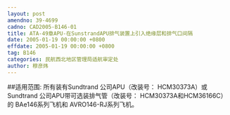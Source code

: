 ```yaml
---
layout: post
amendno: 39-4699
cadno: CAD2005-B146-01
title: ATA-49章APU-在SunstrandAPU排气装置上引入绝缘层和排气口间隔
date: 2005-01-19 00:00:00 +0800
effdate: 2005-01-19 00:00:00 +0800
tag: B146
categories: 民航西北地区管理局适航审定处
author: 穆彦炜
---
```


##适用范围:
所有装有Sundtrand 公司APU（改装号： HCM30373A）或Sundtrand 公司APU带可选装排气管（改装号： HCM30373A和HCM36166C）的 BAe146系列飞机和 AVRO146-RJ系列飞机。

